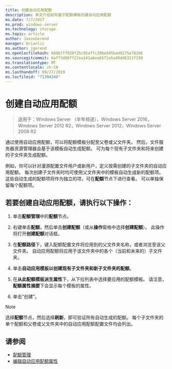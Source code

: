 ```yaml
---
title: 创建自动应用配额
description: 本文介绍如何基于配额模板创建自动应用配额
ms.date: 7/7/2017
ms.prod: windows-server
ms.technology: storage
ms.topic: article
author: JasonGerend
manager: brianlic
ms.author: jgerend
ms.openlocfilehash: 68967ff920f25c05affc206ed45bad9275e781b6
ms.sourcegitcommit: 6aff3d88ff22ea141a6ea6572a5ad8dd6321f199
ms.translationtype: MT
ms.contentlocale: zh-CN
ms.lasthandoff: 09/27/2019
ms.locfileid: "71394240"
---
```

# <a name="create-an-auto-apply-quota"></a>创建自动应用配额

> 适用于：Windows Server （半年频道），Windows Server 2016，Windows Server 2012 R2，Windows Server 2012，Windows Server 2008 R2

通过使用自动应用配额，可以将配额模板分配至父卷或父文件夹。 然后，文件服务器资源管理器会基于该模板自动生成配额。 可为每个现有子文件夹和将来创建的子文件夹生成配额。

例如，你可以针对漫游配置文件用户或新用户，定义按需创建的子文件夹的自动应用配额。 每次创建子文件夹时均可使用父文件夹中的模板自动生成新的配额项。 这些自动生成的配额项将作为独立的项，可在**配额**节点下进行查看。 可以单独保留每个配额项。

## <a name="to-create-an-auto-apply-quota"></a>若要创建自动应用配额，请执行以下操作：

1.  单击**配额管理**中的**配额**节点。

2.  右键单击**配额**，然后单击**创建配额**（或从**操作**窗格中选择**创建配额**）。 此操作将打开**创建配额**对话框。

3.  在**配额路径**下，键入配额配置文件将应用到的父文件夹名称，或者浏览至该父文件夹。 自动应用配额将应用于该文件夹中的各个（当前和未来的）子文件夹。

4.  单击**自动应用模板以创建现有子文件夹和新子文件夹的配额**。

5.  在**从此配额模板派生属性**下，从下拉列表中选择要应用的配额模板。 请注意，**配额属性摘要**下会显示每个模板的属性。

6.  单击“创建”。

> [!Note]
> 选择**配额**节点，然后选择**刷新**，即可验证所有自动生成的配额。 每个子文件夹的单个配额和父卷或父文件夹中的自动应用配额配置文件均会列出。

## <a name="see-also"></a>请参阅

-   [配额管理](quota-management.md)
-   [编辑自动应用配额属性](edit-auto-apply-quota-properties.md)